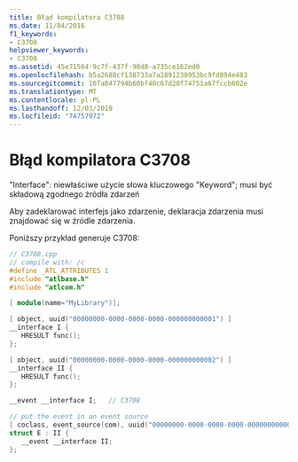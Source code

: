 ```yaml
---
title: Błąd kompilatora C3708
ms.date: 11/04/2016
f1_keywords:
- C3708
helpviewer_keywords:
- C3708
ms.assetid: 45e71564-9c7f-437f-98d8-a735ce162ed0
ms.openlocfilehash: b5a2688cf138733a7a2891238953bc9fd894e483
ms.sourcegitcommit: 16fa847794b60bf40c67d20f74751a67fccb602e
ms.translationtype: MT
ms.contentlocale: pl-PL
ms.lasthandoff: 12/03/2019
ms.locfileid: "74757972"
---
```

# <a name="compiler-error-c3708"></a>Błąd kompilatora C3708

"Interface": niewłaściwe użycie słowa kluczowego "Keyword"; musi być składową zgodnego źródła zdarzeń

Aby zadeklarować interfejs jako zdarzenie, deklaracja zdarzenia musi znajdować się w źródle zdarzenia.

Poniższy przykład generuje C3708:

```cpp
// C3708.cpp
// compile with: /c
#define _ATL_ATTRIBUTES 1
#include "atlbase.h"
#include "atlcom.h"

[ module(name="MyLibrary")];

[ object, uuid("00000000-0000-0000-0000-000000000001") ]
__interface I {
   HRESULT func();
};

[ object, uuid("00000000-0000-0000-0000-000000000002") ]
__interface II {
   HRESULT func();
};

__event __interface I;   // C3708

// put the event in an event source
[ coclass, event_source(com), uuid("00000000-0000-0000-0000-000000000003") ]
struct E : II {
   __event __interface II;
};
```
